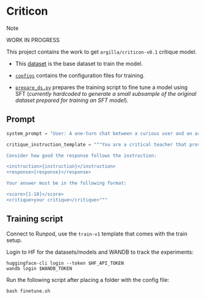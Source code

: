 # Criticon

> [!NOTE]
> WORK IN PROGRESS

This project contains the work to get `argilla/criticon-v0.1` critique model.

- This [dataset](https://huggingface.co/datasets/argilla/ultrafeedback-critique) is the base dataset to train the model.

- [`configs`](./configs/) contains the configuration files for training.

- [`prepare_ds.py`](./prepare_ds.py) prepares the training script to fine tune a model using SFT (*currently hardcoded to generate a small subsample of the original dataset prepared for training an SFT model*).

## Prompt

```python
system_prompt = "User: A one-turn chat between a curious user and an artificial intelligence critique assistant."

critique_instruction_template = """You are a critical teacher that provides specific, concise and constructive feedback for me in plain language, avoid giving me the reference response.

Consider how good the response follows the instruction:

<instruction>{instruction}</instruction>
<response>{response}</response>

Your answer must be in the following format:

<score>[1-10]</score>
<critique>your critique</critique>"""
```

## Training script

Connect to Runpod, use the `train-v1` template that comes with the train setup.

Login to HF for the datasets/models and WANDB to track the experiments:

```console
huggingface-cli login --token $HF_API_TOKEN
wandb login $WANDB_TOKEN
```

Run the following script after placing a folder with the config file:

```console
bash finetune.sh
```
